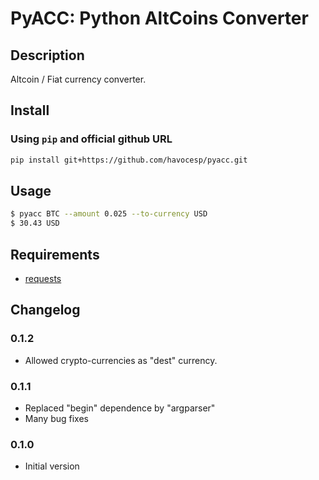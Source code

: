 # PyACC: Python AltCoins Converter

## Description

Altcoin / Fiat currency converter.

## Install

### Using `pip` and official github URL

```sh
pip install git+https://github.com/havocesp/pyacc.git
```

## Usage

```sh
$ pyacc BTC --amount 0.025 --to-currency USD
$ 30.43 USD
```

## Requirements

- [requests](https://pypi.org/project/requests)

## Changelog

### 0.1.2

- Allowed crypto-currencies as "dest" currency. 

### 0.1.1

- Replaced "begin" dependence by "argparser"
- Many bug fixes

### 0.1.0

- Initial version
